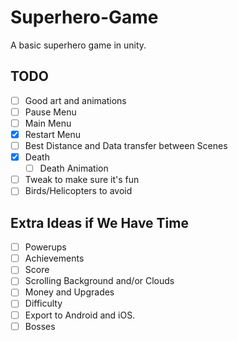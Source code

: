 # Superhero-Game
A basic superhero game in unity.

## TODO
- [ ] Good art and animations 
- [ ] Pause Menu
- [ ] Main Menu
- [X] Restart Menu
- [ ] Best Distance and Data transfer between Scenes
- [X] Death
  - [ ] Death Animation
- [ ] Tweak to make sure it's fun
- [ ] Birds/Helicopters to avoid

## Extra Ideas if We Have Time
- [ ] Powerups
- [ ] Achievements
- [ ] Score
- [ ] Scrolling Background and/or Clouds
- [ ] Money and Upgrades
- [ ] Difficulty
- [ ] Export to Android and iOS.
- [ ] Bosses
